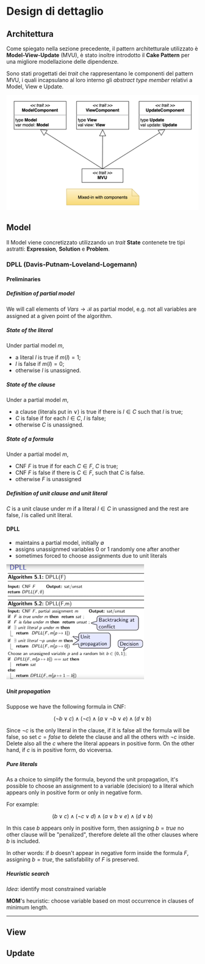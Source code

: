 # Design di dettaglio

## Architettura
Come spiegato nella sezione precedente, il pattern architetturale utilizzato
è **Model-View-Update** (MVU), è stato inoltre introdotto il **Cake Pattern**
per una migliore modellazione delle dipendenze.

Sono stati progettati dei _trait_ che rappresentano le componenti del pattern MVU, 
i quali incapsulano al loro interno gli _abstract type member_ relativi a Model, View e Update.

<img src="../diagrams/mvu/mvu-detailed.png" alt="Diagramma Model-View-Update dettagliato">

## Model
Il Model viene concretizzato utilizzando un _trait_ **State** contenete tre tipi astratti: **Expression**, **Solution** e **Problem**.

### DPLL (Davis-Putnam-Loveland-Logemann)

#### Preliminaries

##### Definition of partial model
We will call elements of $Vars \rightarrow \mathcal{B}$ as partial model, e.g. not all variables are assigned at a given point of the algorithm.

##### State of the literal

Under partial model $m$,
- a literal $l$ is true if $m(l) = 1$;
- $l$ is false if $m(l) = 0$;
- otherwise $l$ is unassigned.

##### State of the clause

Under a partial model $m$,
- a clause (literals put in $\lor$) is true if there is $l \in C$ such that $l$ is true;
- $C$ is false if for each $l \in C$, $l$ is false;
- otherwise $C$ is unassigned.

##### State of a formula

Under a partial model $m$,
- CNF $F$ is true if for each $C \in F$, $C$ is true;
- CNF $F$ is false if there is $C \in F$, such that $C$ is false. 
- otherwise $F$ is unassigned


##### Definition of unit clause and unit literal

$C$ is a unit clause under $m$ if a literal $l \in C$ in unassigned and the rest are false, $l$ is called unit literal. 


#### DPLL

- maintains a partial model, initially $\emptyset$
- assigns unassignmed variables 0 or 1 randomly one after another
- sometimes forced to choose assignments due to unit literals

<img src="./img/dpll.png" height="300">

##### Unit propagation

Suppose we have the following formula in CNF:

$$(\lnot b \lor c) \land (\lnot c) \land (a \lor \lnot b \lor e) \land (d \lor b)$$

Since $\lnot c$ is the only literal in the clause, if it is false all the formula will be false, so set $c = false$ to delete the clause and all the others with $\lnot c$ inside. Delete also all the $c$ where the literal appears in positive form.
On the other hand, if $c$ is in positive form, do viceversa.


##### Pure literals

As a choice to simplify the formula, beyond the unit propagation, it's possible to choose an assignment to a variable (decision) to a literal which appears only in positive form or only in negative form.

For example:

$$(b \lor c) \land (\lnot c \lor d) \land (a \lor b \lor e) \land (d \lor b)$$

In this case $b$ appears only in positive form, then assigning $b = true$ no other clause will be "penalized", therefore delete all the other clauses where $b$ is included.

In other words: if $b$ doesn't appear in negative form inside the formula $F$, assigning $b = true$, the satisfability of $F$ is preserved.


##### Heuristic search

*Idea*: identify most constrained variable

**MOM**'s heuristic: choose variable based on most occurrence in clauses of minimum length.

---------------------------------------------------



## View

## Update

